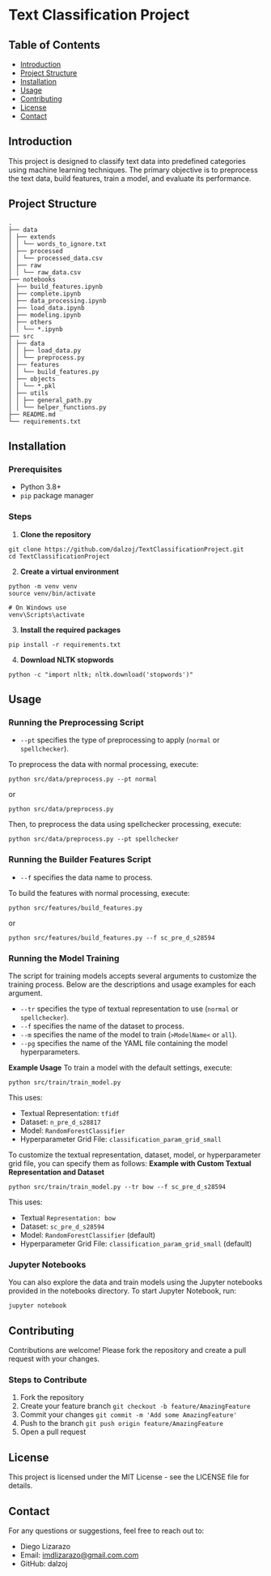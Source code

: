 
# Text Classification Project

## Table of Contents
- [Introduction](#introduction)
- [Project Structure](#project-structure)
- [Installation](#installation)
- [Usage](#usage)
- [Contributing](#contributing)
- [License](#license)
- [Contact](#contact)

## Introduction

This project is designed to classify text data into predefined categories using machine learning techniques. The primary objective is to preprocess the text data, build features, train a model, and evaluate its performance.

## Project Structure
```
.
├── data
│ ├── extends
│ │ └── words_to_ignore.txt
│ ├── processed
│ │ └── processed_data.csv
│ ├── raw
│ │ └── raw_data.csv
├── notebooks
│ ├── build_features.ipynb
│ ├── complete.ipynb
│ ├── data_processing.ipynb
│ ├── load_data.ipynb
│ ├── modeling.ipynb
│ ├── others
│ │ └── *.ipynb
├── src
│ ├── data
│ │ ├── load_data.py
│ │ └── preprocess.py
│ ├── features
│ │ └── build_features.py
│ ├── objects
│ │ └── *.pkl
│ ├── utils
│ │ ├── general_path.py
│ │ └── helper_functions.py
├── README.md
└── requirements.txt
```
  

## Installation

  

### Prerequisites
- Python 3.8+
-  `pip` package manager
 
### Steps
1.  **Clone the repository**
```
git clone https://github.com/dalzoj/TextClassificationProject.git
cd TextClassificationProject
```

2.  **Create a virtual environment**
```
python -m venv venv
source venv/bin/activate

# On Windows use
venv\Scripts\activate
```

3.  **Install the required packages**
```
pip install -r requirements.txt
```

4.  **Download NLTK stopwords**
```
python -c "import nltk; nltk.download('stopwords')"
```
  

## Usage

### Running the Preprocessing Script
* `--pt` specifies the type of preprocessing to apply (`normal` or `spellchecker`).

To preprocess the data with normal processing, execute:
```
python src/data/preprocess.py --pt normal
```
or
```
python src/data/preprocess.py
```
Then, to preprocess the data using spellchecker processing, execute:
```
python src/data/preprocess.py --pt spellchecker
```

### Running the Builder Features Script
* `--f` specifies the data name to process.

To build the features with normal processing, execute:
```
python src/features/build_features.py
```
or
```
python src/features/build_features.py --f sc_pre_d_s28594
```

### Running the Model Training
The script for training models accepts several arguments to customize the training process. Below are the descriptions and usage examples for each argument.
* `--tr` specifies the type of textual representation to use (`normal` or `spellchecker`).
* `--f` specifies the name of the dataset to process.
* `--m` specifies the name of the model to train (`>ModelName<` or `all`).
* `--pg` specifies the name of the YAML file containing the model hyperparameters.

**Example Usage**
To train a model with the default settings, execute:
```
python src/train/train_model.py
```
This uses:
* Textual Representation: `tfidf`
* Dataset: `n_pre_d_s28817`
* Model: `RandomForestClassifier`
* Hyperparameter Grid File: `classification_param_grid_small`


To customize the textual representation, dataset, model, or hyperparameter grid file, you can specify them as follows:
**Example with Custom Textual Representation and Dataset**
```
python src/train/train_model.py --tr bow --f sc_pre_d_s28594
```
This uses:
* Textual `Representation: bow`
* Dataset: `sc_pre_d_s28594`
* Model: `RandomForestClassifier` (default)
* Hyperparameter Grid File: `classification_param_grid_small` (default)


### Jupyter Notebooks
You can also explore the data and train models using the Jupyter notebooks provided in the notebooks directory. To start Jupyter Notebook, run:
```
jupyter notebook
```

## Contributing
Contributions are welcome! Please fork the repository and create a pull request with your changes.

### Steps to Contribute
1. Fork the repository
2. Create your feature branch ```git checkout -b feature/AmazingFeature```
3. Commit your changes ```git commit -m 'Add some AmazingFeature'```
4. Push to the branch ```git push origin feature/AmazingFeature```
5. Open a pull request

  
  

## License
This project is licensed under the MIT License - see the LICENSE file for details.

  

## Contact
For any questions or suggestions, feel free to reach out to:
* Diego Lizarazo
* Email: imdlizarazo@gmail.com.com
* GitHub: dalzoj